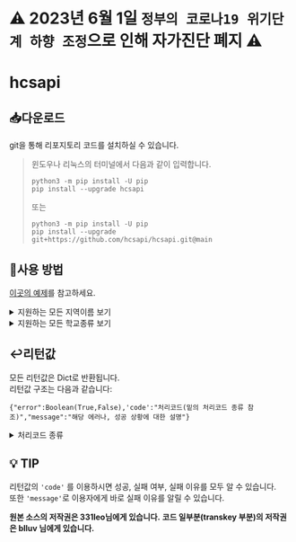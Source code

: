 # ⚠️ 2023년 6월 1일 `정부의 코로나19 위기단계 하향 조정`으로 인해 자가진단 폐지 ⚠️

# hcsapi

## 📥다운로드
git을 통해 리포지토리 코드를 설치하실 수 있습니다.

> 윈도우나 리눅스의 터미널에서 다음과 같이 입력합니다.
> ```shell
> python3 -m pip install -U pip
> pip install --upgrade hcsapi
> ```
> 또는
> ```shell
> python3 -m pip install -U pip
> pip install --upgrade git+https://github.com/hcsapi/hcsapi.git@main
> ```

## 🤖사용 방법
[이곳의 예제](./example)를 참고하세요.

<details><summary>지원하는 모든 지역이름 보기</summary>
<p>
지원하는 지역 이름은 다음과 같습니다: 

'서울', '서울시', '서울교육청', '서울시교육청', '서울특별시'</br>
'부산', '부산광역시', '부산시', '부산교육청', '부산광역시교육청'</br> 
'대구', '대구광역시', '대구시', '대구교육청', '대구광역시교육청'</br> 
'인천', '인천광역시', '인천시', '인천교육청', '인천광역시교육청'</br> 
'광주', '광주광역시', '광주시', '광주교육청', '광주광역시교육청'</br> 
'대전', '대전광역시', '대전시', '대전교육청', '대전광역시교육청'</br> 
'울산', '울산광역시', '울산시', '울산교육청', '울산광역시교육청'</br> 
'세종', '세종특별시', '세종시', '세종교육청', '세종특별자치시', '세종특별자치시교육청'</br> 
'경기', '경기도', '경기교육청', '경기도교육청'</br> 
'강원', '강원도', '강원교육청', '강원도교육청'</br> 
'충북', '충청북도', '충북교육청', '충청북도교육청'</br> 
'충남', '충청남도', '충남교육청', '충청남도교육청'</br> 
'전북', '전라북도', '전북교육청', '전라북도교육청'</br> 
'전남', '전라남도', '전남교육청', '전라남도교육청'</br> 
'경북', '경상북도', '경북교육청', '경상북도교육청'</br> 
'경남', '경상남도', '경남교육청', '경상남도교육청'</br> 
'제주', '제주도', '제주특별자치시', '제주교육청', '제주도교육청', '제주특별자치시교육청', '제주특별자치도'
</p>
</details>

<details><summary>지원하는 모든 학교종류 보기</summary>
<p>
지원하는 학교급 이름은 다음과 같습니다: 

'유치원', '유','유치'</br>
'초등학교', '초','초등'</br> 
'중학교', '중','중등'</br> 
'고등학교', '고','고등'</br>
'특수학교', '특','특수','특별'
</p>
</details>

## ↩️리턴값

모든 리턴값은 Dict로 반환됩니다.</br>
리턴값 구조는 다음과 같습니다: </br>
```
{"error":Boolean(True,False),'code':"처리코드(밑의 처리코드 종류 참조)","message":"해당 에러나, 성공 상황에 대한 설명"}
```

<details><summary>처리코드 종류</summary>
성공 = "SUCCESS"</br>  
존재하지 않는 지역, 학교급 = "FORMET"</br>  
학교 검색 실패 = "NOSCHOOL"</br>  
학생 검색 실패 = "NOSTUDENT"</br>  
알 수 없는 에러 = "UNKNOWN" 
</details>

## 💡 TIP
리턴값의 `'code'` 를 이용하시면 성공, 실패 여부, 실패 이유를 모두 알 수 있습니다.</br>
또한 `'message'`로 이용자에게 바로 실패 이유를 알릴 수 있습니다.


**원본 소스의 저작권은 331leo님에게 있습니다.**
**코드 일부분(transkey 부분)의 저작권은 blluv 님에게 있습니다.**
